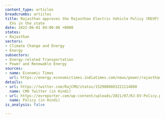 ```yaml
---
content_type: articles
breadcrumbs: articles
title: Rajasthan approves the Rajasthan Electric Vehicle Policy (REVP) to encourage
  EVs in the state
date: 2022-06-01 04:00:00 +0000
states:
- Rajasthan
sectors:
- Climate Change and Energy
- Energy
subsectors:
- Energy-related Transportation
- Power and Renewable Energy
sources:
- name: Economic Times
  url: https://energy.economictimes.indiatimes.com/news/power/rajasthan-government-approves-ev-policy/91765703
details:
- url: https://twitter.com/RajCMO/status/1529088603221114880
  name: CMO Twitter (in Hindi)
- url: https://evreporter.com/wp-content/uploads/2021/07/RJ-EV-Policy.pdf
  name: Policy (in Hindi)
is_analysis: false

---
```

